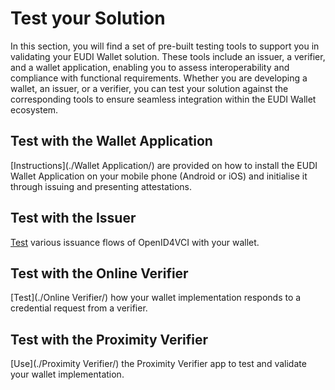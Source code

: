 # Test your Solution

In this section, you will find a set of pre-built testing tools to support you in validating your EUDI Wallet solution. These tools include an issuer, a verifier, and a wallet application, enabling you to assess interoperability and compliance with functional requirements. Whether you are developing a wallet, an issuer, or a verifier, you can test your solution against the corresponding tools to ensure seamless integration within the EUDI Wallet ecosystem.

## Test with the Wallet Application

[Instructions](./Wallet Application/) are provided on how to install the EUDI Wallet Application on your mobile phone (Android or iOS) and initialise it through issuing and presenting attestations.

## Test with the Issuer

[Test](./Issuer/) various issuance flows of OpenID4VCI with your wallet.

## Test with the Online Verifier

[Test](./Online Verifier/) how your wallet implementation responds to a credential request from a verifier. 

## Test with the Proximity Verifier

[Use](./Proximity Verifier/) the Proximity Verifier app to test and validate your wallet implementation.